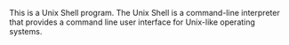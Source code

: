 This is a Unix Shell program. The Unix Shell is a command-line interpreter that provides a command line user interface for Unix-like operating systems.

